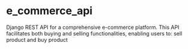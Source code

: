 # e_commerce_api
Django REST API for a comprehensive e-commerce platform.  This API facilitates both buying and selling functionalities, enabling users to: sell product and buy product
